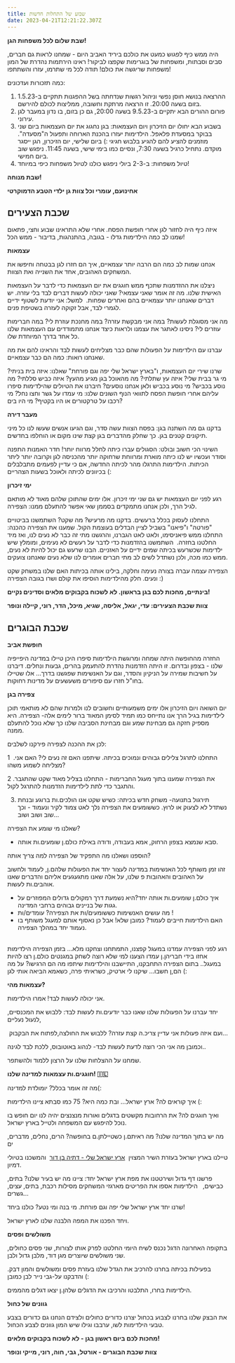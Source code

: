```yaml
---
title: שבוע של התחלות חדשות
date: 2023-04-21T12:21:22.307Z
---
```

**שבת שלום לכל משפחות הגן!**

היה ממש כיף לפגוש כמעט את כולכם ביריד האביב היום - שמחנו לראות גם חברים, סבים וסבתות, ומשפחות של בוגרימות שקפצו לביקור! ראינו הירתמות נהדרת של המון משפחות שריגשה את כולם! תודה לכל מי שתרמו, עזרו והשתתפו!

כמה תזכורות ועדכונים:

1. ההרצאה בנושא חוסן נפשי וניהול רגשות שנדחתה בשל ההפגנות תתקיים ב-1.5.23 בזום בשעה 20:00. זו הרצאה מרתקת וחשובה, ממליצות לכולם להירשם.
2. פורום ההורים הבא יתקיים ב-9.5.23 בשעה 20:00, גם כן בזום, בו נדון במעבר לגן עירוני.
3. בשבוע הבא יחולו יום הזיכרון ויום העצמאות: בגן נחגוג את יום העצמאות ביום שני בבוקר במסעדת פלאפל. הילדימות יעזרו בהכנת הארוחה ותפעול ה"מסעדה". מוזמנים להציע להם להגיע בלבוש חגיגי :) ביום שלישי, יום הזיכרון, הגן ייסגר מוקדם. נתחיל כרגיל בשעה 7:30, ונסיים כמו בימי שישי, בשעה 11:45. ניפגש שוב ביום חמישי.
4. טיול משפחות: ב-2-3 ביולי ניפגש כולנו לטיול משפחות כיפי במיוחד!

**שבת מנוחה!**

**אחינועם, עומרי וכל צוות גן ילדי הטבע הדמוקרטי**

## שכבת הצעירים

איזה כיף היה לחזור לגן אחרי חופשת הפסח. אחרי שלא התראינו שבוע וחצי, פתאום שמנו לב כמה הילדימות גדלו - בגובה, בהתנהגות, בדיבור - ממש הכל!

**עצמאות**

אנחנו שמות לב כמה הם הרבה יותר עצמאיים, איך הם חזרו לגן בבטחה וחיפשו את המשחקים האהובים, אחד את השנייה ואת הצוות.

ניצלנו את ההזדמנות שתכף ממש חוגגים את יום העצמאות כדי לדבר על העצמאות האישית שלנו. מה זה אומר שאני עצמאי? שאני יכולה לעשות דברים לבד בלי עזרה. יש דברים שאנחנו יותר עצמאיים בהם ואחרים שפחות.  למשל: אני יודעת לשטוף ידיים לגמרי לבד, אבל זקוקה לעזרה בשטיפת פנים. 

מה אני מסוגלת לעשות? במה אני מבקשת עזרה? במה מחנכת עוזרת לי? במה חברימות עוזרים לי? ניסינו לאתגר את עצמנו ולראות כיצד אנחנו מתמודדים עם העצמאות שלנו כל אחד בדרך המיוחדת שלו.

עברנו עם הילדימות על הפעולות שהם כבר מצליחים לעשות לבד והראינו להם את מה שאנחנו רואות: כמה הם כבר עצמאיים.

שרנו שירי יום העצמאות, ו"בארץ ישראל שלי יפה וגם פורחת" שאלנו: איזה בית בניתי? מי גר בבית שלי? איזה עץ שתלתי? מה מהאוכל בגן מגיע מהעץ? איזה כביש סללתי? מה נוסע בכביש? מי נוסע בכביש ולאן אנחנו נוסעים? חיברנו את הטיולים שהילדימות סיפרו עליהם אחרי חופשת הפסח לתוואי הנוף השונים שלנו: מי עמדו על גשר וחצו נחל? מי רכבו על טרקטורים או היו בקטיף? מי היו בים?

**מעבר דירה**

בדקנו גם מה השתנה בגן: בפסח הצוות עשה סדר, וגם הגיעו אנשים שעשו לנו כל מיני תיקונים קטנים בגן. כך שחלק מהדברים בגן קצת שינו מקום או הוחלפו בחדשים.

השינוי הכי חשוב ובולט: הסגולים עברו כיתה לחלל מרווח יותר! חדר האמנות התפנה וסודר ועכשיו יש לנו כיתה מוארת ומרווחת שרחוקה יותר מהכניסה לגן וקרובה יותר ליתר הכיתות. הילדימות התרגלו מהר לכיתה החדשה, אם כי עדיין לפעמים מתבלבלים בכיוונים לכיתה ולאוכל בשעות הצהריים (:

**ימי זיכרון**

רגע לפני יום העצמאות יש גם שני ימי זיכרון. אלו ימים שהתוכן שלהם מאוד לא מותאם לגיל הרך, ולכן אנחנו מתמקדים בסממן שאי אפשר להתעלם ממנו: הצפירה.

התחלנו לעסוק בכלל ברעשים. בדקנו מה מרעיש? מה שקט? השתמשנו בביטויים "פורטה" ו"פיאנו" בשביל לציין הבדלים בעוצמת הקול. שמענו את הצפירה כהכנה: התחלנו ממש פיאניסימו, ולאט לאט הגברנו, והרגשנו מתי זה כבר לא נעים לנו, ואז מיד החלטנו בחזרה.  השתמשנו בהזדמנות כדי לדבר על רעשים לא נעימים, ומומלץ שיש ילדימות שכשרעש בכיתה שמים ידיים על האזניים. הבנו שרעש גם יכול להיות לא נעים, ממש כמו מכה, ולכן נשתדל לשים לב מתי חברים אומרים לנו שלא נעים שאנחנו צועקים.

הצפירה עצמה עברה בצורה נעימה וחלקה, בילינו אותה בכיתות האם שלנו במשחק שקט ונעים. חלק מהילדימות הוסיפו את קולם ושרו בגובה הצפירה :)

**בינתיים, מחכות לכם בגן בראשון. לא לשכוח בקבוקים מלאים וסדינים נקיים!**

**צוות שכבת הצעירים: עדי, יגאל, אליסה, שגיא, מיכל, הדר, רוני, קיילה ונופר**

## שכבת הבוגרים

**חופשת אביב**

החזרה מהחופשה היתה שמחה ומרוגשת הילדימות סיפרו היכן טיילו במדינה היפייפיה שלנו - בצפון ובדרום. זו היתה הזדמנות נהדרת להתעמק בהרים, גבעות ונחלים. דיברנו על חשיבות שמירה על הניקיון והסדר, וגם על האנשימות שפגשנו בדרך… אלו שטיילו בחו"ל חזרו עם סיפורים משעשעים על מדינות רחוקות.

**צפירה בגן**

יום השואה ויום הזיכרון אלו ימים משמעותיים וחשובים לנו ולמרות שהם לא מותאמי תוכן לילדימות בגיל הרך אנו נתייחס כמו תמיד לסימן המאוד ברור לימים אלה- הצפירה. היא מספיק חזקה גם מבחינת שמע וגם מבחינת הסביבה שלנו כך שלא נוכל להתעלם ממנה. 

לכן את ההכנה לצפירה פירקנו לשלבים: 

1  .התחלנו לתרגל צלילים גבוהים ונמוכים בכיתה. שיתפנו האם זה נעים לי? האם אני מצליחה לשמוע משהו? 

2 .את הצפירה שמענו בתוך מעגל החברימות - התחלנו בצליל מאוד שקט שהתגבר והתגבר כדי לתת לילדימות הזדמנות להתרגל לקול. 

3. תירגול בתנועה- משחק חדש בכיתה: כשיש שקט אנו הולכים.ות ברוגע ובנחת נשתדל לא לצעוק או לרוץ. כששומעים את הצפירה נלך לאט צמוד לקיר ונעמוד - וכך שוב ושוב ושוב… 

שאלנו מי שומע את הצפירה? 

* סבא שנמצא בצפון הרחוק, אמא בעבודה, ודודה באילת כולם.ן שומעים.ות אותה. 

הוספנו ושאלנו מה התפקיד של הצפירה למה צריך אותה?

זהו זמן משותף לכל האנשימות במדינה לעצור יחד את הפעולות שלהם.ן, לעמוד ולחשוב על האהובים והאהובות פ שלנו, על אלה שאנו מתגעגעים אליהם והדברים שאנו אוהבים.ות לעשות. 

* איך כולם.ן שומעים.ות אותה יחד?היא נשמעת דרך רמקולים גדולים המפוזרים על גגות של בניינים גבוהים ברחבי המדינה. 
* מה עושים האנשימות כששומעים/ות את הצפירה? עומדים/ות ! 
* האם הילדימות חייבים לעמוד? כמובן שלא! אבל כן נאסוף אותם למעגל משותף בו נעמוד יחד במהלך הצפירה. 

\
רגע לפני הצפירה עמדנו במעגל קפצנו, התמתחנו וצחקנו מלא… בזמן הצפירה הילדימות אחזו בידי חבריהן.ן עמדו הצענו למי שלא רוצה לשחק במגנטים כולם.ן רצו להיות במעגל.. בתום הצפירה התחבקנו, התיישבנו והילדימות שיתפו מה הם הרגישו? על מה הם,ן חשבו… שיקנו לי ארטיק, כשראיתי פרה, כשאמא הביאה אותי לגן (: 

**עצמאות מהי?**

אני יכולה לעשות לבד! אמרו הילדימות.

יחד עברנו על הפעולות שלנו שאנו כבר יודעים.ות לעשות לבד: ללבוש את המכנסיים, לנעול נעליים,

 ועם איזה פעולות אני עדיין צריכ.ה קצת עזרה? ללבוש את החולצה,לפתוח את הבקבוק…

וכמובן מה אני הכי רוצה לדעת לעשות לבד- לנהוג באוטובוס, ללכת לבד לגינה..

שמחנו על ההצלחות שלנו על הרצון ללמוד ולהשתפר.

**חוגגים.ות עצמאות למדינה שלנו! 🇮🇱**

מה זה אומר בכלל? יומולדת למדינה(:

איך קוראים לה? ארץ ישראל… ובת כמה היא? 75 כמו סבתא ציינו הילדימות (:

ואיך חוגגים לה? את הרחובות מקשטים בדגלים ואורות מנצנצים יהיה לנו יום חופש בו נוכל להיפגש עם המשפחה ולטייל בארץ ישראל.

מה יש בתוך המדינה שלנו? מה ראיתם.ן כשטיילתן.ם בחופשה? הרים, נחלים, מדברים, ים

טיילנו בארץ ישראל בעזרת השיר המצוין  [ארץ ישראל שלי - דתיה בן דור](https://youtu.be/PuEYOUJ7SuA)  והמשכנו בטיולי דמיון. 

פרשנו דף גדול ושירטטנו את מפת ארץ ישראל יחד: ציינו מה יש בעיר שלנו? בתים, כבישים,   הילדימות אספו את הפריטים מארגזי המשחקים מסילות רכבת, בתים, עצים, גשרים…

שרנו יחד ארץ ישראל שלי יפה וגם פורחת. מי בנה ומי נטע? כולנו ביחד!

ויחד הפכנו את המפה הלבנה שלנו לארץ ישראל.

**משולשים ופסים**

בתקופה האחרונה הדגל נכנס לשיח היומי החלטנו לפרק אותו לצורות, שני פסים כחולים, שני משולשים שיוצרים מגן דוד, מלבן גדול ולבן. 

בפעילות בכיתה בחרנו להרכיב את הגדל שלנו בעזרת פסים ומשולשים והמון דבק. והדבקנו על-גבי נייר לבן כמובן (:

הילדימות בחרו, התלבטו והרכיבו את הדגלים שלהן.ן יצאו דגלים מהממים.

**גוונים של כחול**

את הבצק שלנו בחרנו לצבוע בכחול יצרנו כדורים כחולים ולצידם הנחנו גם כדורים בצבע טבעי הילדימות לשו, ערבבו וגילו שיש המון גוונים לצבע הכחול. 

**מחכות לכם ביום ראשון בגן - לא לשכוח בקבוקים מלאים!**

**צוות שכבת הבוגרים - אורטל, גבי, חוה, רוני, מייקי ונופר**